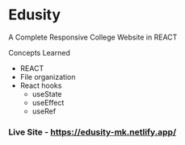 # Edusity

A Complete Responsive College Website in REACT

Concepts Learned

- REACT
- File organization
- React hooks
  - useState
  - useEffect
  - useRef

### Live Site - https://edusity-mk.netlify.app/
